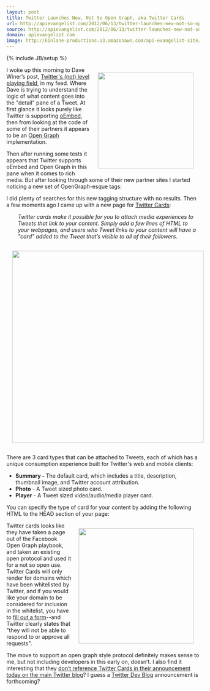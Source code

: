 ```yaml
---
layout: post
title: Twitter Launches New, Not So Open Graph, aka Twitter Cards
url: http://apievangelist.com/2012/06/13/twitter-launches-new-not-so-open-graph-aka-twitter-cards/
source: http://apievangelist.com/2012/06/13/twitter-launches-new-not-so-open-graph-aka-twitter-cards/
domain: apievangelist.com
image: http://kinlane-productions.s3.amazonaws.com/api-evangelist-site/blog/twitter-dave-winer.gif
---
```

{% include JB/setup %}<p><p><img style="padding: 15px;" src="http://kinlane-productions.s3.amazonaws.com/twitter/twitter-dave-winer.gif" alt="" width="250" align="right" /></p>
<p>I woke up this morning to Dave Winer&rsquo;s post, <a href="http://scripting.com/stories/2012/06/13/twittersLevelPlayingField.html">Twitter's (not) level playing field</a>, in my feed.  Where Dave is trying to understand the logic of what content goes into the "detail" pane of a Tweet.  At first glance it looks purely like Twitter is supporting&nbsp;<a href="http://oembed.com/">oEmbed</a>, then from looking at the code of some of their partners it appears to be an <a href="http://ogp.me/">Open Graph</a> implementation.</p>
<p>Then after running some tests it appears that Twitter supports oEmbed and Open Graph in this pane when it comes to rich media.  But after looking through some of their new partner sites I started noticing a new set of OpenGraph-esque tags:</p>
<p>I did plenty of searches for this new tagging structure with no results.  Then a few moments ago I came up with a new page for <a title="Twitter Crds" href="https://dev.twitter.com/docs/cards">Twitter Cards</a>:</p>
<p style="padding-left: 30px;"><em>Twitter cards make it possible for you to attach media experiences to Tweets that link to your content. Simply add a few lines of HTML to your webpages, and users who Tweet links to your content will have a "card" added to the Tweet that&rsquo;s visible to all of their followers.</em></p>
<p><img style="padding: 15px; display: block; margin-left: auto; margin-right: auto;" src="http://kinlane-productions.s3.amazonaws.com/twitter/twitter-cards-1.png" alt="" width="500" /></p>
<p>There are 3 card types that can be attached to Tweets, each of which has a unique consumption experience built for Twitter's web and mobile clients:</p>
<ul class="mainlist">
<li><strong>Summary -&nbsp;</strong>The default card, which includes a title, description, thumbnail image, and Twitter account attribution.</li>
<li><strong>Photo</strong> - A Tweet sized photo card.</li>
<li><strong>Player</strong> - A Tweet sized video/audio/media player card.</li>
</ul>
<p>You can specify the type of card for your content by adding the following HTML to the HEAD section of your page:</p>
<p><img style="padding: 15px;" src="http://kinlane-productions.s3.amazonaws.com/twitter/twitter-card-2.png" alt="" width="300" align="right" /></p>
<p>Twitter cards looks like they have taken a page out of the Facebook Open Graph playbook, and taken an existing open protocol and used it for a not so open use.  Twitter Cards will only render for domains which have been whitelisted by Twitter, and if you would like your domain to be considered for inclusion in the whitelist, you have to <a href="https://dev.twitter.com/form/participate-twitter-cards">fill out a form</a>--and Twitter clearly states that "they will not be able to respond to or approve all requests".</p>
<p>The move to support an open graph style protocol definitely makes sense to me, but not including developers in this early on, doesn&rsquo;t.  I also find it interesting that they <a href="http://blog.twitter.com/2012/06/experience-more-with-expanded-tweets.html">don&rsquo;t reference Twitter Cards in their announcement today on the main Twitter blog</a>?  I guess a <a href="https://dev.twitter.com/blog">Twitter Dev Blog</a> announcement is forthcoming?</p></p>
